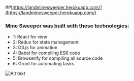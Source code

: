 ##[https://landminesweeper.herokuapp.com/](https://landminesweeper.herokuapp.com/)
### Mine Sweeper was built with these technologies:
- 1: React for view
- 2: Redux for state management
- 3: D3.js for animation
- 4: Babel for compiling ES6 code
- 5: Browserify for compiling all source code
- 6: Grunt for automating tasks

![Alt text](https://cldup.com/vRfzucxr2H.jpg "Mine Sweeper Screen Shot")


